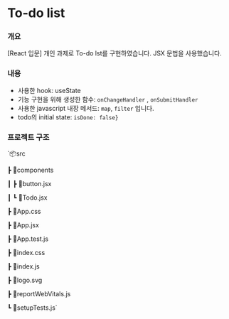# To-do list


### 개요
[React 입문] 개인 과제로 To-do lst를 구현하였습니다. JSX 문법을 사용했습니다.


### 내용
- 사용한 hook: useState
- 기능 구현을 위해 생성한 함수: `onChangeHandler` , `onSubmitHandler`
- 사용한 javascript 내장 메서드: `map`, `filter` 입니다.
- todo의 initial state: `isDone: false}`


### 프로젝트 구조
`📦src

 ┣ 📂components
 
 ┃ ┣ 📜button.jsx
 
 ┃ ┗ 📜Todo.jsx
 
 ┣ 📜App.css
 
 ┣ 📜App.jsx
 
 ┣ 📜App.test.js
 
 ┣ 📜index.css
 
 ┣ 📜index.js
 
 ┣ 📜logo.svg
 
 ┣ 📜reportWebVitals.js
 
 ┗ 📜setupTests.js`
